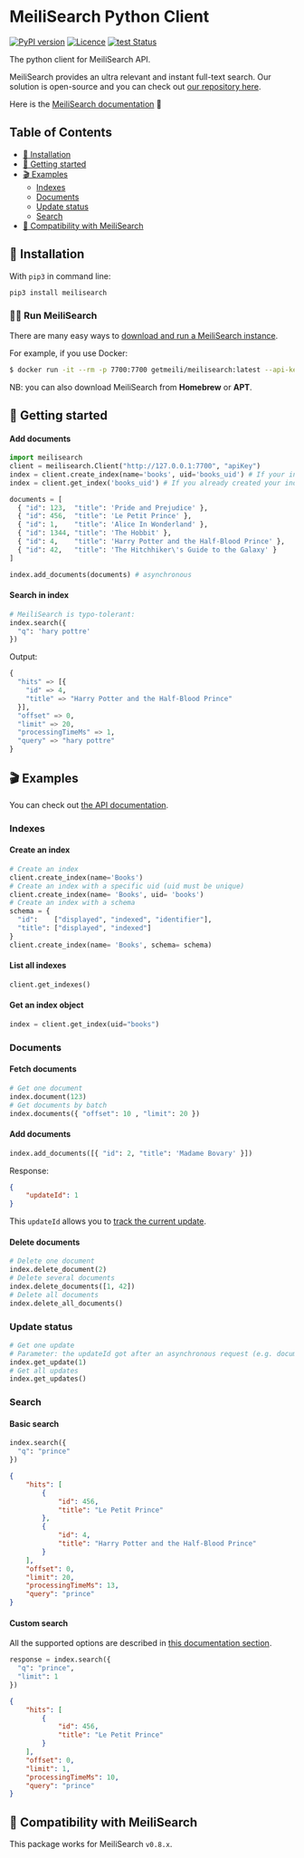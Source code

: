 # MeiliSearch Python Client

[![PyPI version](https://badge.fury.io/py/meilisearch.svg)](https://badge.fury.io/py/meilisearch)
[![Licence](https://img.shields.io/badge/licence-MIT-blue.svg)](https://img.shields.io/badge/licence-MIT-blue.svg)
[![test Status](https://github.com/meilisearch/meilisearch-python/workflows/Pytest/badge.svg)](https://github.com/{owner}/{repo}/actions)


The python client for MeiliSearch API.

MeiliSearch provides an ultra relevant and instant full-text search. Our solution is open-source and you can check out [our repository here](https://github.com/meilisearch/MeiliDB).

Here is the [MeiliSearch documentation](https://docs.meilisearch.com/) 📖

## Table of Contents <!-- omit in toc -->

- [🔧 Installation](#-installation)
- [🚀 Getting started](#-getting-started)
- [🎬 Examples](#-examples)
  - [Indexes](#indexes)
  - [Documents](#documents)
  - [Update status](#update-status)
  - [Search](#search)
- [🤖 Compatibility with MeiliSearch](#-compatibility-with-meilisearch)

## 🔧 Installation

With `pip3` in command line:

```bash
pip3 install meilisearch
```

### 🏃‍♀️ Run MeiliSearch

There are many easy ways to [download and run a MeiliSearch instance](https://docs.meilisearch.com/getting_started/download.html).

For example, if you use Docker:
```bash
$ docker run -it --rm -p 7700:7700 getmeili/meilisearch:latest --api-key=apiKey
```

NB: you can also download MeiliSearch from **Homebrew** or **APT**.

## 🚀 Getting started

#### Add documents <!-- omit in toc -->

```python
import meilisearch
client = meilisearch.Client("http://127.0.0.1:7700", "apiKey")
index = client.create_index(name='books', uid='books_uid') # If your index does not exist
index = client.get_index('books_uid') # If you already created your index

documents = [
  { "id": 123,  "title": 'Pride and Prejudice' },
  { "id": 456,  "title": 'Le Petit Prince' },
  { "id": 1,    "title": 'Alice In Wonderland' },
  { "id": 1344, "title": 'The Hobbit' },
  { "id": 4,    "title": 'Harry Potter and the Half-Blood Prince' },
  { "id": 42,   "title": 'The Hitchhiker\'s Guide to the Galaxy' }
]

index.add_documents(documents) # asynchronous
```

#### Search in index <!-- omit in toc -->
``` python
# MeiliSearch is typo-tolerant:
index.search({
  "q": 'hary pottre'
})
```

Output:
```python
{
  "hits" => [{
    "id" => 4,
    "title" => "Harry Potter and the Half-Blood Prince"
  }],
  "offset" => 0,
  "limit" => 20,
  "processingTimeMs" => 1,
  "query" => "hary pottre"
}
```

## 🎬 Examples

You can check out [the API documentation](https://docs.meilisearch.com/references/).

### Indexes

#### Create an index <!-- omit in toc -->
```python
# Create an index
client.create_index(name='Books')
# Create an index with a specific uid (uid must be unique)
client.create_index(name= 'Books', uid= 'books')
# Create an index with a schema
schema = {
  "id":    ["displayed", "indexed", "identifier"],
  "title": ["displayed", "indexed"]
}
client.create_index(name= 'Books', schema= schema)
```

#### List all indexes <!-- omit in toc -->
```python
client.get_indexes()
```

#### Get an index object <!-- omit in toc -->
```python
index = client.get_index(uid="books")
```

### Documents

#### Fetch documents <!-- omit in toc -->
```python
# Get one document
index.document(123)
# Get documents by batch
index.documents({ "offset": 10 , "limit": 20 })
```
#### Add documents <!-- omit in toc -->
```python
index.add_documents([{ "id": 2, "title": 'Madame Bovary' }])
```

Response:
```json
{
    "updateId": 1
}
```
This `updateId` allows you to [track the current update](#update-status).

#### Delete documents <!-- omit in toc -->
```python
# Delete one document
index.delete_document(2)
# Delete several documents
index.delete_documents([1, 42])
# Delete all documents 
index.delete_all_documents()
```

### Update status
```python
# Get one update
# Parameter: the updateId got after an asynchronous request (e.g. documents addition)
index.get_update(1)
# Get all updates
index.get_updates()
```

### Search

#### Basic search <!-- omit in toc -->

```python
index.search({
  "q": "prince"
})
```

```json
{
    "hits": [
        {
            "id": 456,
            "title": "Le Petit Prince"
        },
        {
            "id": 4,
            "title": "Harry Potter and the Half-Blood Prince"
        }
    ],
    "offset": 0,
    "limit": 20,
    "processingTimeMs": 13,
    "query": "prince"
}
```

#### Custom search <!-- omit in toc -->

All the supported options are described in [this documentation section](https://docs.meilisearch.com/references/search.html#search-in-an-index).

```python
response = index.search({
  "q": "prince",
  "limit": 1
})
```

```json
{
    "hits": [
        {
            "id": 456,
            "title": "Le Petit Prince"
        }
    ],
    "offset": 0,
    "limit": 1,
    "processingTimeMs": 10,
    "query": "prince"
}
```


## 🤖 Compatibility with MeiliSearch

This package works for MeiliSearch `v0.8.x`.
